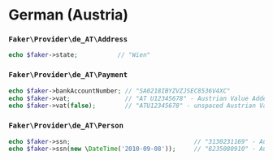 # German (Austria)

### `Faker\Provider\de_AT\Address`

```php
echo $faker->state;           // "Wien"
```

### `Faker\Provider\de_AT\Payment`

```php
echo $faker->bankAccountNumber; // "SA0218IBYZVZJSEC8536V4XC"
echo $faker->vat;               // "AT U12345678" - Austrian Value Added Tax number
echo $faker->vat(false);        // "ATU12345678" - unspaced Austrian Value Added Tax number
```

### `Faker\Provider\de_AT\Person`

```php
echo $faker->ssn;                                  // "3130231169" - Austrian Social Security number
echo $faker->ssn(new \DateTime('2010-09-08'));     // "8235080910" - Austrian Social Security number for a specific birth date
```
